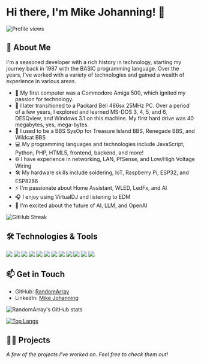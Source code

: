 # Hi there, I'm Mike Johanning! 👋

![Profile views](https://gpvc.arturio.dev/RandomArray)

## 🚀 About Me

I'm a seasoned developer with a rich history in technology, starting my journey back in 1987 with the BASIC programming language. Over the years, I've worked with a variety of technologies and gained a wealth of experience in various areas.

- 🔭 My first computer was a Commodore Amiga 500, which ignited my passion for technology.
- 💾 I later transitioned to a Packard Bell 486sx 25MHz PC. Over a period of a few years, I explored and learned MS-DOS 3, 4, 5, and 6, DESQview, and Windows 3.1 on this machine. My first hard drive was 40 megabytes, yes, mega-bytes.
- 🌱 I used to be a BBS SysOp for Treasure Island BBS, Renegade BBS, and Wildcat BBS
- 💻 My programming languages and technologies include JavaScript, Python, PHP, HTML5, frontend, backend, and more!
- 🌐 I have experience in networking, LAN, PfSense, and Low/High Voltage Wiring
- 🛠️ My hardware skills include soldering, IoT, Raspberry Pi, ESP32, and ESP8266
- ⚡ I'm passionate about Home Assistant, WLED, LedFx, and AI
- 🎧 I enjoy using VirtualDJ and listening to EDM
- 🤖 I'm excited about the future of AI, LLM, and OpenAI

![GitHub Streak](https://github-readme-streak-stats.herokuapp.com?user=RandomArray&theme=dracula)

## 🛠️ Technologies & Tools

![](https://img.shields.io/badge/OS-Linux-informational?style=flat&logo=linux&logoColor=white&color=2bbc8a)
![](https://img.shields.io/badge/Editor-VSCode-informational?style=flat&logo=visual-studio-code&logoColor=white&color=2bbc8a)
![](https://img.shields.io/badge/Editor-SublimeText-informational?style=flat&logo=sublime-text&logoColor=white&color=2bbc8a)
![](https://img.shields.io/badge/Code-JavaScript-informational?style=flat&logo=javascript&logoColor=white&color=2bbc8a)
![](https://img.shields.io/badge/Code-Python-informational?style=flat&logo=python&logoColor=white&color=2bbc8a)
![](https://img.shields.io/badge/Code-PHP-informational?style=flat&logo=php&logoColor=white&color=2bbc8a)
![](https://img.shields.io/badge/Web-HTML5-informational?style=flat&logo=html5&logoColor=white&color=2bbc8a)
![](https://img.shields.io/badge/Web-CSS3-informational?style=flat&logo=css3&logoColor=white&color=2bbc8a)
![](https://img.shields.io/badge/Database-MySQL-informational?style=flat&logo=mysql&logoColor=white&color=2bbc8a)
![](https://img.shields.io/badge/Tools-Git-informational?style=flat&logo=git&logoColor=white&color=2bbc8a)
![](https://img.shields.io/badge/Tools-Composer-informational?style=flat&logo=composer&logoColor=white&color=2bbc8a)
![](https://img.shields.io/badge/Tools-PhpMyAdmin-informational?style=flat&logo=phpmyadmin&logoColor=white&color=2bbc8a)

## 📫 Get in Touch

- GitHub: [RandomArray](https://github.com/RandomArray)
- LinkedIn: [Mike Johanning](https://www.linkedin.com/in/your-linkedin-profile)

![RandomArray's GitHub stats](https://github-readme-stats.vercel.app/api?username=RandomArray&show_icons=true&theme=dracula)

[![Top Langs](https://github-readme-stats.vercel.app/api/top-langs/?username=RandomArray&layout=compact&theme=dracula)](https://github.com/RandomArray/github-readme-stats)

## 👨‍💻 Projects

_A few of the projects I've worked on. Feel free to check them out!_

<!-- PROJECT-LIST:START -->
<!-- PROJECT-LIST:END -->
